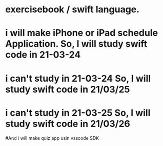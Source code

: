 # exercisebook / swift language.

# i will make iPhone or iPad schedule Application. So, I will study swift code in 21-03-24
# i can't study in 21-03-24 So, I will study swift code in 21/03/25
# i can't study in 21-03-25 So, I will study swift code in 21/03/26

#And i will make quiz app usin vsscode SDK 
